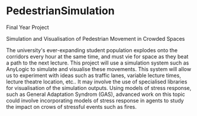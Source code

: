 # PedestrianSimulation
Final Year Project

Simulation and Visualisation of Pedestrian Movement in Crowded Spaces

The university's ever-expanding student population explodes onto the corridors every hour at the same time, and must vie for space as they beat a path to the next lecture. This project will use a simulation system such as AnyLogic to simulate and visualise these movements. This system will allow us to experiment with ideas such as traffic lanes, variable lecture times, lecture theatre location, etc.. It may involve the use of specialised libraries for visualisation of the simulation outputs. Using models of stress response, such as General Adaptation Syndrom (GAS), advanced work on this topic could involve incorporating models of stress response in agents to study the impact on crows of stressful events such as fires. 
